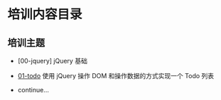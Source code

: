 # 培训内容目录

## 培训主题

- [00-jquery] jQuery 基础

- [01-todo](01-todo/) 使用 jQuery 操作 DOM 和操作数据的方式实现一个 Todo 列表

- continue...